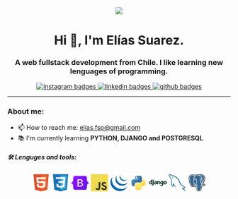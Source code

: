 <div id="header" align="center">
    <img src="https://media.giphy.com/media/qEqiI3Oq7vBkoE236M/giphy.gif" width="200"/>
    <h1 align="center">Hi 👋, I'm Elías Suarez.</h1>
    <h3 align="center">A web fullstack development from Chile. I like learning new lenguages of programming.</h3>
</div>

<div id="badges" align="center">
    <a href="https://www.instagram.com/elias_wildtrail_/">
        <img src="https://img.shields.io/badge/elias__wildtrail__-IG-red" alt="instagram badges">
    </a>
    <a href="https://www.linkedin.com/in/el%C3%ADassuarezp/">
        <img src="https://img.shields.io/badge/El%C3%ADas%20Suarez-LDIN-blue" alt="linkedin badges">
    </a>
     <a href="https://github.com/EliasSuaP">
        <img src="https://img.shields.io/badge/El%C3%ADasSuaP-GHUB-important" alt="github badges">
    </a>
</div>

---

### About me:

- 📫 How to reach me: elias.fsp@gmail.com
- 📚 I'm currently learning **PYTHON, DJANGO and POSTGRESQL**

##### 🛠 Lenguges and tools:
<div align="center">
    <img src="https://github.com/devicons/devicon/blob/master/icons/html5/html5-original.svg" alt="html5" width="40" height="40">
    <img src="https://github.com/devicons/devicon/blob/master/icons/css3/css3-original.svg" alt="css3" width="40" height="40">
    <img src="https://github.com/devicons/devicon/blob/master/icons/bootstrap/bootstrap-original.svg" alt="boostrap" width="40" height="40"> 
    <img src="https://github.com/devicons/devicon/blob/master/icons/javascript/javascript-original.svg" alt="javascript" width="40" height="40">
    <img src="https://github.com/devicons/devicon/blob/master/icons/jquery/jquery-original.svg" alt="jquery" width="40" height="40">
    <img src="https://github.com/devicons/devicon/blob/master/icons/python/python-original.svg" alt="python" width="40" height="40">
    <img src="https://github.com/devicons/devicon/blob/master/icons/django/django-plain-wordmark.svg" alt="django" width="40" height="40">
    <img src="https://github.com/devicons/devicon/blob/master/icons/mysql/mysql-original.svg" alt="mysql" width="40" height="40">
    <img src="https://github.com/devicons/devicon/blob/master/icons/postgresql/postgresql-original.svg" alt="postgresql" width="40" height="40">
</div>
<!--
https://eliassuap.github.io/Consumo-API-digimon/#
https://eliassuap.github.io/Clon-de-pagina/
https://eliassuap.github.io/Calculadora/
**EliasSuaP/EliasSuaP** is a ✨ _special_ ✨ repository because its `README.md` (this file) appears on your GitHub profile.

Here are some ideas to get you started:

- 🔭 I’m currently working on ...
- 🌱 I’m currently learning ...
- 👯 I’m looking to collaborate on ...
- 🤔 I’m looking for help with ...
- 💬 Ask me about ...
- 📫 How to reach me: ...
- 😄 Pronouns: ...
- ⚡ Fun fact: ...
-->
